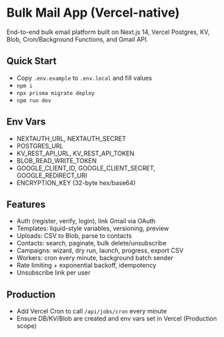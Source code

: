 # Bulk Mail App (Vercel-native)

End-to-end bulk email platform built on Next.js 14, Vercel Postgres, KV, Blob, Cron/Background Functions, and Gmail API.

## Quick Start
- Copy `.env.example` to `.env.local` and fill values
- `npm i`
- `npx prisma migrate deploy`
- `npm run dev`

## Env Vars
- NEXTAUTH_URL, NEXTAUTH_SECRET
- POSTGRES_URL
- KV_REST_API_URL, KV_REST_API_TOKEN
- BLOB_READ_WRITE_TOKEN
- GOOGLE_CLIENT_ID, GOOGLE_CLIENT_SECRET, GOOGLE_REDIRECT_URI
- ENCRYPTION_KEY (32-byte hex/base64)

## Features
- Auth (register, verify, login), link Gmail via OAuth
- Templates: liquid-style variables, versioning, preview
- Uploads: CSV to Blob, parse to contacts
- Contacts: search, paginate, bulk delete/unsubscribe
- Campaigns: wizard, dry run, launch, progress, export CSV
- Workers: cron every minute, background batch sender
- Rate limiting + exponential backoff, idempotency
- Unsubscribe link per user

## Production
- Add Vercel Cron to call `/api/jobs/cron` every minute
- Ensure DB/KV/Blob are created and env vars set in Vercel (Production scope)


